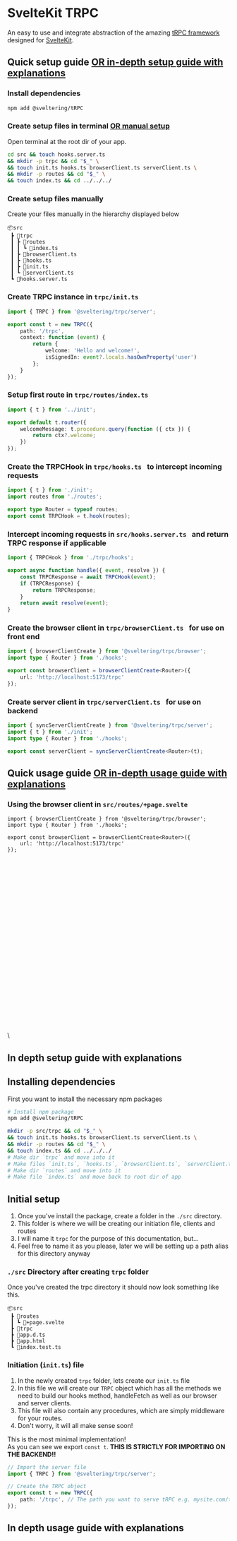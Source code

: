 # SvelteKit TRPC

An easy to use and integrate abstraction of the amazing [tRPC framework](https://github.com/trpc/trpc) designed for [SvelteKit](https://github.com/sveltejs/kit).

## Quick setup guide [OR in-depth setup guide with explanations](#in-depth-setup-guide-with-explanations)

### Install dependencies
```bash
npm add @sveltering/tRPC
```
### Create setup files in terminal [OR manual setup](#create-setup-files-manually)
Open terminal at the root dir of your app.
```bash
cd src && touch hooks.server.ts
&& mkdir -p trpc && cd "$_" \
&& touch init.ts hooks.ts browserClient.ts serverClient.ts \
&& mkdir -p routes && cd "$_" \
&& touch index.ts && cd ../../../
```
### Create setup files manually
Create your files manually in the hierarchy displayed below
```
📦src
 ┣ 📂trpc
 ┃ ┣ 📂routes
 ┃ ┃ ┗ 📜index.ts
 ┃ ┣ 📜browserClient.ts
 ┃ ┣ 📜hooks.ts
 ┃ ┣ 📜init.ts
 ┃ ┗ 📜serverClient.ts
 ┗ 📜hooks.server.ts
```
### Create TRPC instance in `trpc/init.ts `
```typescript
import { TRPC } from '@sveltering/trpc/server';

export const t = new TRPC({
	path: '/trpc',
	context: function (event) {
		return {
			welcome: 'Hello and welcome!',
			isSignedIn: event?.locals.hasOwnProperty('user')
		};
	}
});
```
### Setup first route in `trpc/routes/index.ts`
```typescript
import { t } from '../init';

export default t.router({
	welcomeMessage: t.procedure.query(function ({ ctx }) {
		return ctx?.welcome;
	})
});
```
### Create the TRPCHook in `trpc/hooks.ts ` to intercept incoming requests
```typescript
import { t } from './init';
import routes from './routes';

export type Router = typeof routes;
export const TRPCHook = t.hook(routes);
```
### Intercept incoming requests in `src/hooks.server.ts ` and return TRPC response if applicable
```typescript
import { TRPCHook } from './trpc/hooks';

export async function handle({ event, resolve }) {
	const TRPCResponse = await TRPCHook(event);
	if (TRPCResponse) {
		return TRPCResponse;
	}
	return await resolve(event);
}
```
### Create the browser client in `trpc/browserClient.ts ` for use on front end
```typescript
import { browserClientCreate } from '@sveltering/trpc/browser';
import type { Router } from './hooks';

export const browserClient = browserClientCreate<Router>({
	url: 'http://localhost:5173/trpc'
});
```
### Create server client in `trpc/serverClient.ts ` for use on backend
```typescript
import { syncServerClientCreate } from '@sveltering/trpc/server';
import { t } from './init';
import type { Router } from './hooks';

export const serverClient = syncServerClientCreate<Router>(t);
```


## Quick usage guide [OR in-depth usage guide with explanations](#in-depth-usage-guide-with-explanations)


### Using the browser client in `src/routes/+page.svelte`
```svelte
import { browserClientCreate } from '@sveltering/trpc/browser';
import type { Router } from './hooks';

export const browserClient = browserClientCreate<Router>({
	url: 'http://localhost:5173/trpc'
});
```











\
\
\
\
\
\
\
\
\
\
\
\
\
\
\
\
\
\
\
\
\
\
\
\


## In depth setup guide with explanations
## Installing dependencies

First you want to install the necessary npm packages

```bash
# Install npm package
npm add @sveltering/tRPC
```



```bash
mkdir -p src/trpc && cd "$_" \
&& touch init.ts hooks.ts browserClient.ts serverClient.ts \
&& mkdir -p routes && cd "$_" \
&& touch index.ts && cd ../../../
# Make dir `trpc` and move into it
# Make files `init.ts`, `hooks.ts`, `browserClient.ts`, `serverClient.ts`
# Make dir `routes` and move into it
# Make file `index.ts` and move back to root dir of app
```


## Initial setup 

1. Once you've install the package, create a folder in the `./src` directory.
2. This folder is where we will be creating our initiation file, clients and routes
3. I will name it `trpc` for the purpose of this documentation, but...
4. Feel free to name it as you please, later we will be setting up a path alias for this directory anyway

### `./src` Directory after creating `trpc` folder
Once you've created the trpc directory it should now look something like this.
```
📦src
 ┣ 📂routes
 ┃ ┗ 📜+page.svelte
 ┣ 📂trpc
 ┣ 📜app.d.ts
 ┣ 📜app.html
 ┗ 📜index.test.ts
 ```

### Initiation (`init.ts`) file
1. In the newly created `trpc` folder, lets create our `init.ts` file
2. In this file we will create our `TRPC` object which has all the methods we need to build our hooks method, handleFetch as well as our browser and server clients.
3. This file will also contain any procedures, which are simply middleware for your routes.
4. Don't worry, it will all make sense soon!

This is the most minimal implementation!\
As you can see we export `const t`.  **THIS IS STRICTLY FOR IMPORTING ON THE BACKEND!!**
```typescript
// Import the server file 
import { TRPC } from '@sveltering/trpc/server';

// Create the TRPC object
export const t = new TRPC({
	path: '/trpc', // The path you want to serve tRPC e.g. mysite.com/trpc
});
```




## In depth usage guide with explanations